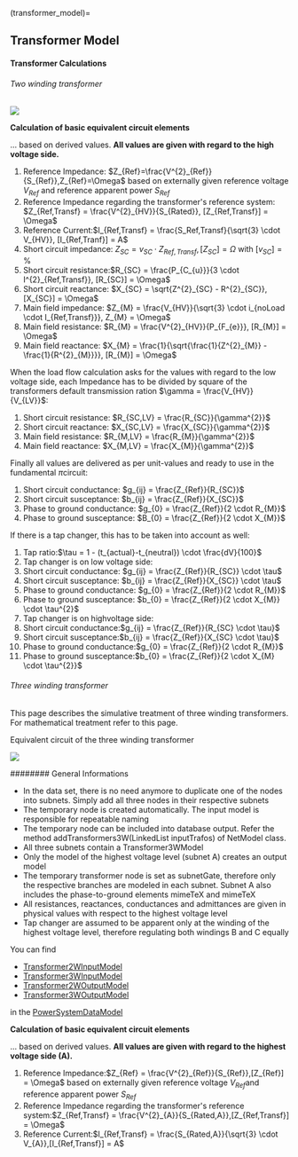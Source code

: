 (transformer_model)=
## Transformer Model

#### Transformer Calculations

###### Two winding transformer

![](../images/models/transformer_model/tecdoc_tc1.jpg)

**Calculation of basic equivalent circuit elements**

... based on derived values. **All values are given with regard to the high voltage side.**

1. Reference Impedance: $Z_{Ref}=\frac{V^{2}_{Ref}}{S_{Ref}},Z_{Ref}=\Omega$ based on externally given reference voltage $V_{Ref}$ and reference apparent power $S_{Ref}$
2. Reference Impedance regarding the transformer's reference system: $Z_{Ref,Transf} = \frac{V^{2}_{HV}}{S_{Rated}}, [Z_{Ref,Transf}] = \Omega$
3. Reference Current:$I_{Ref,Transf} = \frac{S_Ref,Transf}{\sqrt{3} \cdot V_{HV}}, [I_{Ref,Tranf}] = A$
4. Short circuit impedance: $Z_{SC} = v_{SC} \cdot Z_{Ref,Transf}, [Z_{SC}] = \Omega$ with $[v_{SC}] = \%$
5. Short circuit resistance:$R_{SC} = \frac{P_{C_{u}}}{3 \cdot I^{2}_{Ref,Transf}}, [R_{SC}] = \Omega$
6. Short circuit reactance: $X_{SC} = \sqrt{Z^{2}_{SC} - R^{2}_{SC}}, [X_{SC}] = \Omega$
7. Main field impedance: $Z_{M} = \frac{V_{HV}}{\sqrt{3} \cdot i_{noLoad \cdot I_{Ref,Transf}}}, Z_{M} = \Omega$
8. Main field resistance: $R_{M} = \frac{V^{2}_{HV}}{P_{F_{e}}}, [R_{M}] = \Omega$
9. Main field reactance: $X_{M} = \frac{1}{\sqrt{\frac{1}{Z^{2}_{M}} - \frac{1}{R^{2}_{M}}}}, [R_{M}] = \Omega$

When the load flow calculation asks for the values with regard to the low voltage side, each Impedance has to be divided by square of the transformers default transmission ration $\gamma = \frac{V_{HV}}{V_{LV}}$:

1. Short circuit resistance: $R_{SC,LV} = \frac{R_{SC}}{\gamma^{2}}$
2. Short circuit reactance: $X_{SC,LV} = \frac{X_{SC}}{\gamma^{2}}$
3. Main field resistance: $R_{M,LV} = \frac{R_{M}}{\gamma^{2}}$
4. Main field reactance: $X_{M,LV} = \frac{X_{M}}{\gamma^{2}}$

Finally all values are delivered as per unit-values and ready to use in the fundamental $\pi$circuit:

1. Short circuit conductance: $g_{ij} = \frac{Z_{Ref}}{R_{SC}}$
2. Short circuit susceptance: $b_{ij} = \frac{Z_{Ref}}{X_{SC}}$
3. Phase to ground conductance: $g_{0} = \frac{Z_{Ref}}{2 \cdot R_{M}}$
4. Phase to ground susceptance: $B_{0} = \frac{Z_{Ref}}{2 \cdot X_{M}}$

If there is a tap changer, this has to be taken into account as well:

1. Tap ratio:$\tau = 1 - (t_{actual}-t_{neutral}) \cdot \frac{dV}{100}$
2. Tap changer is on low voltage side:
  1. Short circuit conductance: $g_{ij} = \frac{Z_{Ref}}{R_{SC}} \cdot \tau$
  2. Short circuit susceptance: $b_{ij} = \frac{Z_{Ref}}{X_{SC}} \cdot \tau$
  3. Phase to ground conductance: $g_{0} = \frac{Z_{Ref}}{2 \cdot R_{M}}$
  4. Phase to ground susceptance: $b_{0} = \frac{Z_{Ref}}{2 \cdot X_{M}} \cdot \tau^{2}$
3. Tap changer is on highvoltage side:
  1. Short circuit conductance:$g_{ij} = \frac{Z_{Ref}}{R_{SC} \cdot \tau}$
  2. Short circuit susceptance:$b_{ij} = \frac{Z_{Ref}}{X_{SC} \cdot \tau}$
  3. Phase to ground conductance:$g_{0} = \frac{Z_{Ref}}{2 \cdot R_{M}}$
  4. Phase to ground susceptance:$b_{0} = \frac{Z_{Ref}}{2 \cdot X_{M} \cdot \tau^{2}}$

###### Three winding transformer
This page describes the simulative treatment of three winding transformers. For mathematical treatment refer to this page.

Equivalent circuit of the three winding transformer

![](../images/models/transformer_model/model_twt.png)

######## General Informations

- In the data set, there is no need anymore to duplicate one of the nodes into subnets. Simply add all three nodes in their respective subnets
- The temporary node is created automatically. The input model is responsible for repeatable naming
- The temporary node can be included into database output. Refer the method addTransformers3W(LinkedList<Transformer3WInputModel> inputTrafos) of NetModel class.
- All three subnets contain a Transformer3WModel
- Only the model of the highest voltage level (subnet A) creates an output model
- The temporary transformer node is set as subnetGate, therefore only the respective branches are modeled in each subnet. Subnet A also includes the phase-to-ground elements mimeTeX and mimeTeX
- All resistances, reactances, conductances and admittances are given in physical values with respect to the highest voltage level
- Tap changer are assumed to be apparent only at the winding of the highest voltage level, therefore regulating both windings B and C equally

You can find
- [Transformer2WInputModel](https://powersystemdatamodel.readthedocs.io/en/latest/models/input/grid/transformer2w.html)
- [Transformer3WInputModel](https://powersystemdatamodel.readthedocs.io/en/latest/models/input/grid/transformer3w.html)
- [Transformer2WOutputModel](https://powersystemdatamodel.readthedocs.io/en/latest/models/result/grid/transformer2w.html)
- [Transformer3WOutputModel](https://powersystemdatamodel.readthedocs.io/en/latest/models/result/grid/transformer3w.html)

 
in the [PowerSystemDataModel](https://powersystemdatamodel.readthedocs.io/en/latest/)

**Calculation of basic equivalent circuit elements**

... based on derived values. **All values are given with regard to the highest voltage side (A).**

1. Reference Impedance:$Z_{Ref} = \frac{V^{2}_{Ref}}{S_{Ref}},[Z_{Ref}] = \Omega$ based on externally given reference voltage $V_{Ref}$and reference apparent power $S_{Ref}$
2. Reference Impedance regarding the transformer's reference system:$Z_{Ref,Transf} = \frac{V^{2}_{A}}{S_{Rated,A}},[Z_{Ref,Transf}] = \Omega$
3. Reference Current:$I_{Ref,Transf} = \frac{S_{Rated,A}}{\sqrt{3} \cdot V_{A}},[I_{Ref,Transf}] = A$
